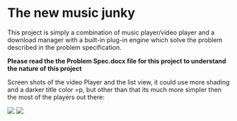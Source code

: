 The new music junky
====================
This project is simply a combination of music player/video player and a download manager with a built-in plug-in engine which solve the problem described in the problem specification.  

<strong>Please read the the Problem Spec.docx file for this project to understand the nature of this project</strong>

Screen shots of the video Player and the list view, it could use more shading and a darker title color =p, but other than that its much more simpler then the most of the players out there: 

<img src="http://i189.photobucket.com/albums/z183/Navthwarrior/NewPlayerScreenshot.png" />

<img src="http://i189.photobucket.com/albums/z183/Navthwarrior/NewListviewscreenshot.png" />